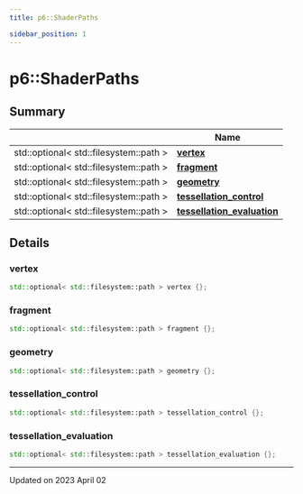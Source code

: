 ```yaml
---
title: p6::ShaderPaths

sidebar_position: 1
---
```


# p6::ShaderPaths







## Summary

|                | Name           |
| -------------- | -------------- |
| std::optional< std::filesystem::path > | **[vertex](/reference/Types/shader_paths#vertex)**  |
| std::optional< std::filesystem::path > | **[fragment](/reference/Types/shader_paths#fragment)**  |
| std::optional< std::filesystem::path > | **[geometry](/reference/Types/shader_paths#geometry)**  |
| std::optional< std::filesystem::path > | **[tessellation_control](/reference/Types/shader_paths#tessellation_control)**  |
| std::optional< std::filesystem::path > | **[tessellation_evaluation](/reference/Types/shader_paths#tessellation_evaluation)**  |

## Details


### vertex

```cpp
std::optional< std::filesystem::path > vertex {};
```


### fragment

```cpp
std::optional< std::filesystem::path > fragment {};
```


### geometry

```cpp
std::optional< std::filesystem::path > geometry {};
```


### tessellation_control

```cpp
std::optional< std::filesystem::path > tessellation_control {};
```


### tessellation_evaluation

```cpp
std::optional< std::filesystem::path > tessellation_evaluation {};
```


-------------------------------

Updated on 2023 April 02